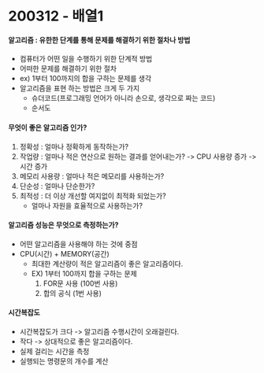 # 200312 - 배열1

#### 알고리즘 : 유한한 단계를 통해 문제를 해결하기 위한 절차나 방법

- 컴퓨터가 어떤 일을 수행하기 위한 단계적 방법
- 어떠한 문제를 해결하기 위한 절차
- ex) 1부터 100까지의 합을 구하는 문제를 생각
- 알고리즘을 표현 하는 방법은 크게 두 가지
  - 슈더코드(프로그래밍 언어가 아니라 손으로, 생각으로 짜는 코드)
  - 순서도



#### 무엇이 좋은 알고리즘 인가?

1. 정확성 : 얼마나 정확하게 동작하는가?
2. 작업량 : 얼마나 적은 연산으로 원하는 결과를 얻어내는가? -> CPU 사용량 증가 -> 시간 증가
3. 메모리 사용량 : 얼마나 적은 메모리를 사용하는가?
4. 단순성 : 얼마나 단순한가?
5. 최적성 : 더 이상 개선할 여지없이 최적화 되었는가?
   - 얼마나 자원을 효율적으로 사용하는가?



#### 알고리즘 성능은 무엇으로 측정하는가?

- 어떤 알고리즘을 사용해야 하는 것에 중점
- CPU(시간) + MEMORY(공간)
  - 최대한 계산량이 적은 알고리즘이 좋은 알고리즘이다.
  - EX) 1부터 100까지 합을 구하는 문제
    1. FOR문 사용 (100번 사용)
    2. 합의 공식 (1번 사용)



#### 시간복잡도

- 시간복잡도가 크다 -> 알고리즘 수행시간이 오래걸린다.
- 작다 -> 상대적으로 좋은 알고리즘이다.
- 실제 걸리는 시간을 측정
- 실행되는 명령문의 개수를 계산



